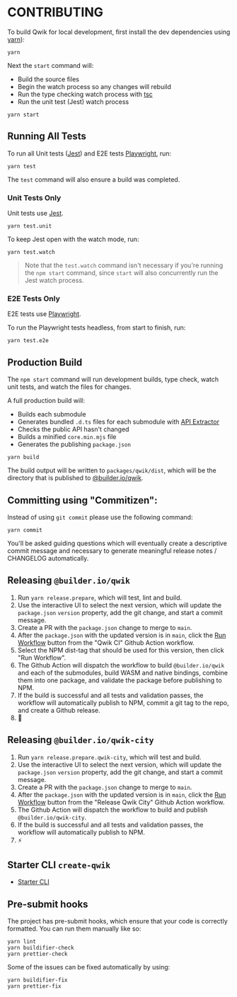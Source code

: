 # CONTRIBUTING

To build Qwik for local development, first install the dev dependencies using [yarn](https://yarnpkg.com/)):

```
yarn
```

Next the `start` command will:

- Build the source files
- Begin the watch process so any changes will rebuild
- Run the type checking watch process with [tsc](https://www.typescriptlang.org/docs/handbook/compiler-options.html)
- Run the unit test (Jest) watch process

```
yarn start
```

## Running All Tests

To run all Unit tests ([Jest](https://jestjs.io/)) and E2E tests [Playwright](https://playwright.dev/), run:

```
yarn test
```

The `test` command will also ensure a build was completed.

### Unit Tests Only

Unit tests use [Jest](https://jestjs.io/).

```
yarn test.unit
```

To keep Jest open with the watch mode, run:

```
yarn test.watch
```

> Note that the `test.watch` command isn't necessary if you're running the `npm start` command, since `start` will also concurrently run the Jest watch process.

### E2E Tests Only

E2E tests use [Playwright](https://playwright.dev/).

To run the Playwright tests headless, from start to finish, run:

```
yarn test.e2e
```

## Production Build

The `npm start` command will run development builds, type check, watch unit tests, and watch the files for changes.

A full production build will:

- Builds each submodule
- Generates bundled `.d.ts` files for each submodule with [API Extractor](https://api-extractor.com/)
- Checks the public API hasn't changed
- Builds a minified `core.min.mjs` file
- Generates the publishing `package.json`

```
yarn build
```

The build output will be written to `packages/qwik/dist`, which will be the directory that is published
to [@builder.io/qwik](https://www.npmjs.com/package/@builder.io/qwik).

## Committing using "Commitizen":

Instead of using `git commit` please use the following command:

```shell
yarn commit
```

You'll be asked guiding questions which will eventually create a descriptive commit message and necessary to generate meaningful release notes / CHANGELOG automatically.

## Releasing `@builder.io/qwik`

1. Run `yarn release.prepare`, which will test, lint and build.
2. Use the interactive UI to select the next version, which will update the `package.json` `version` property, add the git change, and start a commit message.
3. Create a PR with the `package.json` change to merge to `main`.
4. After the `package.json` with the updated version is in `main`, click the [Run Workflow](https://github.com/BuilderIO/qwik/actions/workflows/ci.yml) button from the "Qwik CI" Github Action workflow.
5. Select the NPM dist-tag that should be used for this version, then click "Run Workflow".
6. The Github Action will dispatch the workflow to build `@builder.io/qwik` and each of the submodules, build WASM and native bindings, combine them into one package, and validate the package before publishing to NPM.
7. If the build is successful and all tests and validation passes, the workflow will automatically publish to NPM, commit a git tag to the repo, and create a Github release.
8. 🚀

## Releasing `@builder.io/qwik-city`

1. Run `yarn release.prepare.qwik-city`, which will test and build.
2. Use the interactive UI to select the next version, which will update the `package.json` `version` property, add the git change, and start a commit message.
3. Create a PR with the `package.json` change to merge to `main`.
4. After the `package.json` with the updated version is in `main`, click the [Run Workflow](https://github.com/BuilderIO/qwik/actions/workflows/release-qwik-city.yml) button from the "Release Qwik City" Github Action workflow.
5. The Github Action will dispatch the workflow to build and publish `@builder.io/qwik-city`.
6. If the build is successful and all tests and validation passes, the workflow will automatically publish to NPM.
7. ⚡️

## Starter CLI `create-qwik`

- [Starter CLI](https://github.com/BuilderIO/qwik/blob/main/starters/README.md)

## Pre-submit hooks

The project has pre-submit hooks, which ensure that your code is correctly formatted. You can run them manually like so:

```
yarn lint
yarn buildifier-check
yarn prettier-check
```

Some of the issues can be fixed automatically by using:

```
yarn buildifier-fix
yarn prettier-fix
```
